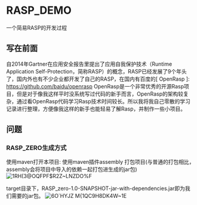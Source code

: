 # RASP_DEMO
一个简易RASP的开发过程
## 写在前面
  自2014年Gartner在应用安全报告里提出了应用自我保护技术（Runtime Application Self-Protection，简称RASP）的概念，RASP已经发展了9个年头了，国内外也有不少企业都开发了自己的RASP，在国内有百度的[ OpenRasp ]: https://github.com/baidu/openrasp
  OpenRasp是一个非常优秀的开源Rasp项目，但是对于像我这样平时没系统写过代码的新手而言，OpenRasp的架构较复杂，通过看OpenRasp代码学习Rasp技术时间较长。所以我将我自己零散的学习记录进行整理，方便像我这样的新手也能轻易了解Rasp，并制作一些小项目。
## 问题
### RASP_ZERO生成方式
  使用maven打开本项目:
使用maven插件assembly 打包项目(与普通的打包相比，assembly会将项目中导入的依赖一起打包进生成的jar包)
![1RH(3@OQFPF$R2Z~LNZDO%F](https://user-images.githubusercontent.com/94785056/234203618-1fdb7dc4-6afa-430e-8a4c-3c6bf74b7a57.png)

target目录下，RASP_zero-1.0-SNAPSHOT-jar-with-dependencies.jar即为我们需要的jar包。
![6O`HYJZ M{1QC9H8DK4W~1E](https://user-images.githubusercontent.com/94785056/234198126-ea6993ce-b1c1-43f5-95ac-6ab981223ee4.png)



